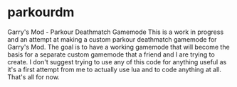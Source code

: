 # parkourdm
Garry's Mod - Parkour Deathmatch Gamemode
This is a work in progress and an attempt at making a custom parkour deathmatch gamemode for Garry's Mod. 
The goal is to have a working gamemode that will become the basis for a separate custom gamemode that a
friend and I are trying to create. I don't suggest trying to use any of this code for anything useful
as it's a first attempt from me to actually use lua and to code anything at all. That's all for now.
